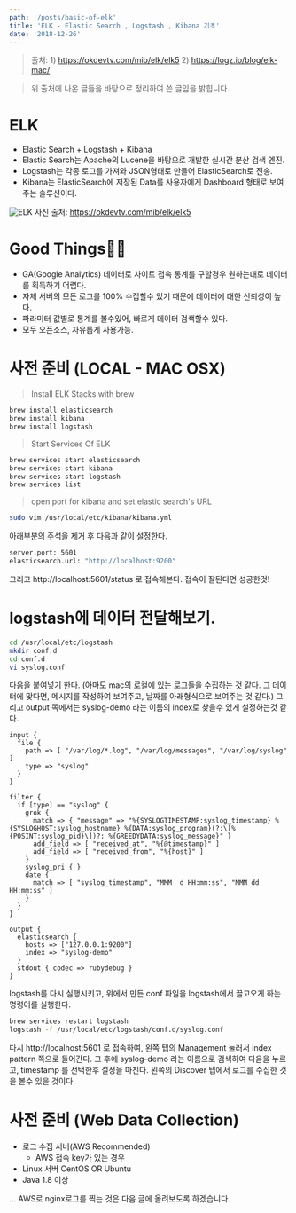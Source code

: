 ```yaml
---
path: '/posts/basic-of-elk'
title: 'ELK - Elastic Search , Logstash , Kibana 기초'
date: '2018-12-26'
---
```


> 출처: 1) https://okdevtv.com/mib/elk/elk5 2) https://logz.io/blog/elk-mac/

> 위 출처에 나온 글들을 바탕으로 정리하여 쓴 글임을 밝힙니다.

# ELK

- Elastic Search + Logstash + Kibana
- Elastic Search는 Apache의 Lucene을 바탕으로 개발한 실시간 분산 검색 엔진.
- Logstash는 각종 로그를 가져와 JSON형태로 만들어 ElasticSearch로 전송.
- Kibana는 ElasticSearch에 저장된 Data를 사용자에게 Dashboard 형태로 보여주는 솔루션이다.

![ELK](https://okdevtv.com/md/elk/images/elk_arch.jpg)
사진 출처: https://okdevtv.com/mib/elk/elk5

# Good Things☝🏽

- GA(Google Analytics) 데이터로 사이트 접속 통계를 구할경우 원하는대로 데이터를 획득하기 어렵다.
- 자체 서버의 모든 로그를 100% 수집할수 있기 때문에 데이터에 대한 신뢰성이 높다.
- 파라미터 값별로 통계를 볼수있어, 빠르게 데이터 검색할수 있다.
- 모두 오픈소스, 자유롭게 사용가능.

# 사전 준비 (LOCAL - MAC OSX)

> Install ELK Stacks with brew

```bash
brew install elasticsearch
brew install kibana
brew install logstash
```

> Start Services Of ELK

```bash
brew services start elasticsearch
brew services start kibana
brew services start logstash
brew services list
```

> open port for kibana and set elastic search's URL

```bash
sudo vim /usr/local/etc/kibana/kibana.yml
```

아래부분의 주석을 제거 후 다음과 같이 설정한다.

```bash
server.port: 5601
elasticsearch.url: "http://localhost:9200"
```

그리고 http://localhost:5601/status 로 접속해본다. 접속이 잘된다면 성공한것!

# logstash에 데이터 전달해보기.

```bash
cd /usr/local/etc/logstash
mkdir conf.d
cd conf.d
vi syslog.conf
```

다음을 붙여넣기 한다. (아마도 mac의 로컬에 있는 로그들을 수집하는 것 같다. 그 데이터에 맞다면, 메시지를 작성하여 보여주고, 날짜를 아래형식으로 보여주는 것 같다.)
그리고 output 쪽에서는 syslog-demo 라는 이름의 index로 찾을수 있게 설정하는것 같다.

```
input {
  file {
    path => [ "/var/log/*.log", "/var/log/messages", "/var/log/syslog" ]
    type => "syslog"
  }
}

filter {
  if [type] == "syslog" {
    grok {
      match => { "message" => "%{SYSLOGTIMESTAMP:syslog_timestamp} %{SYSLOGHOST:syslog_hostname} %{DATA:syslog_program}(?:\[%{POSINT:syslog_pid}\])?: %{GREEDYDATA:syslog_message}" }
      add_field => [ "received_at", "%{@timestamp}" ]
      add_field => [ "received_from", "%{host}" ]
    }
    syslog_pri { }
    date {
      match => [ "syslog_timestamp", "MMM  d HH:mm:ss", "MMM dd HH:mm:ss" ]
    }
  }
}

output {
  elasticsearch {
    hosts => ["127.0.0.1:9200"]
    index => "syslog-demo"
  }
  stdout { codec => rubydebug }
}
```

logstash를 다시 실행시키고, 위에서 만든 conf 파일을 logstash에서 끌고오게 하는 명령어를 실행한다.

```bash
brew services restart logstash
logstash -f /usr/local/etc/logstash/conf.d/syslog.conf
```

다시 http://localhost:5601 로 접속하여, 왼쪽 탭의 Management 눌러서 index pattern 쪽으로 들어간다.
그 후에 syslog-demo 라는 이름으로 검색하여 다음을 누르고, timestamp 를 선택한후 설정을 마친다.
왼쪽의 Discover 탭에서 로그를 수집한 것을 볼수 있을 것이다.

# 사전 준비 (Web Data Collection)

- 로그 수집 서버(AWS Recommended)
  - AWS 접속 key가 있는 경우
- Linux 서버 CentOS OR Ubuntu
- Java 1.8 이상

... AWS로 nginx로그를 찍는 것은 다음 글에 올려보도록 하겠습니다.
